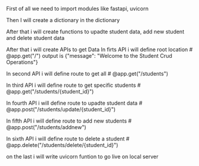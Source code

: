 First of all we need to import modules like fastapi, uvicorn

Then I will create a dictionary in the dictionary

After that i will create functions to upadte student data, add new student and delete student data

After that i will create APIs to get Data
In firts API i will define root location   # @app.get("/")  output is {"message": "Welcome to the Student Crud Operations"}

In second API i will define route to get all  #  @app.get("/students")

In third API i will define route to get specific students  #  @app.get("/students/{student_id}")

In fourth API i will define route to upadte student data  #  @app.post("/students/update/{student_id}")

In fifth API i will define route to add new students  #  @app.post("/students/addnew")

In sixth API i will define route to delete a student   #  @app.delete("/students/delete/{student_id}")

on the last i will write uvicorn funtion to go live on local server